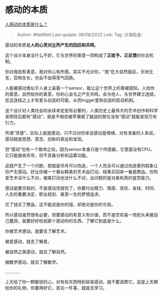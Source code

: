 # 感动的本质
[人感动的本质是什么？](https://www.zhihu.com/question/339685248/answer/2603216112)

> Author: #NellNell
> Last update: *06/08/2022*
> Link:
> Tag:
> 沙海拾金:

感动的本质是**人的心灵对**[善](https://www.zhihu.com/question/448994477/answer/2576997953)**所产生的回应和共鸣**。

这个设计本身没什么不好，它与世界的善意一同构成了**正给予、正反馈**的社会机制。

你对我抱有善意，我对你心有所感。其实不光对你，“我”在大自然面前，天地无言，百物生长，也会不由得荡气回肠。

人能被感动类似于人身上装着一个sensor，能让这个世界上的善被感知。人给你的善意，自然给你的善意，你的心会与之产生共鸣，会与他人、与世界建立连结，在这连结之上才有爱与创造的可能，从而trigger爱和创造的启动机制。

这个设计对人类社会的永续肯定是有必要的，人类历史上最伟大的艺术创作和科学发明背后都有“感动”，我是不相信被苹果砸了脑袋的那位没有“感动”就能发现万有引力。

所谓“灵感”，实际上就是感动，只不过对你来说感动是情绪，对有准备的人来说，感动就是思想、意念、创新的表达和发现。

但“感动”也有一个致命之处。因为sensor本身只是个传感器，它里面没有CPU，它只能接收讯号，但不具备分析和运算功能。

这就产生了一个问题，那就是讯号可以伪造，一个人完全可以通过伪造善的假象让你产生感动。好比你被一个看似精美的艺术品打动，结果买回来一看是赝品。你热爱艺术没什么不对，被美打动也没什么不对，出问题的是对美和真的鉴赏能力。

感动是要交税的，不是感动完就完了，你要付出精力、情感、信任、金钱、时间、人生的重要决定、职业规划、甚至一生的梦想追求。

花了钱买了赝品，这不能说是你的错，却绝对是你的亏损。

所以感动虽然很有必要，但要感动的有意义有价值，而不是空欢喜一场到头来被自己蠢哭，就要好好检视那个感动你的东西，了解它到底是什么。

你被艺术感动，就要去了解艺术。

被爱感动，就去了解爱。

被自然之美感动，就去了解自然。

被数学感动，就去了解数学。

…………

上天给了你一颗敏锐的心，对有些东西特别容易感动，就不要浪费它。这是上天赐给你的礼物，你要用好它，首先一件事，就是去学习。
